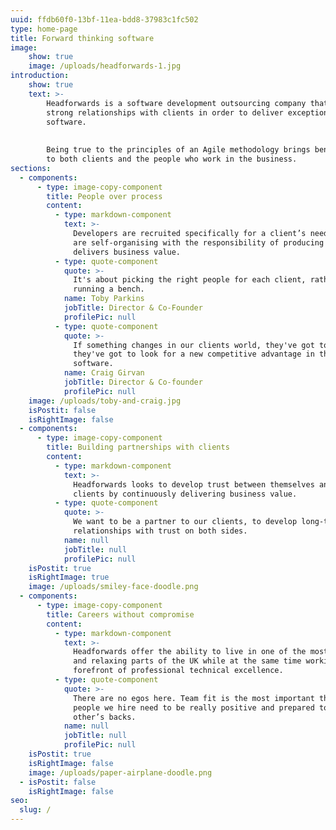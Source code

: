 ```yaml
---
uuid: ffdb60f0-13bf-11ea-bdd8-37983c1fc502
type: home-page
title: Forward thinking software
image:
    show: true
    image: /uploads/headforwards-1.jpg
introduction:
    show: true
    text: >-
        Headforwards is a software development outsourcing company that builds
        strong relationships with clients in order to deliver exceptional
        software.
        
        
        Being true to the principles of an Agile methodology brings benefits
        to both clients and the people who work in the business.
sections:
  - components:
      - type: image-copy-component
        title: People over process
        content:
          - type: markdown-component
            text: >-
              Developers are recruited specifically for a client’s needs and teams
              are self-organising with the responsibility of producing software that
              delivers business value.
          - type: quote-component
            quote: >-
              It's about picking the right people for each client, rather than
              running a bench. 
            name: Toby Parkins
            jobTitle: Director & Co-Founder
            profilePic: null
          - type: quote-component
            quote: >-
              If something changes in our clients world, they've got to adapt,
              they've got to look for a new competitive advantage in their
              software. 
            name: Craig Girvan
            jobTitle: Director & Co-founder
            profilePic: null
    image: /uploads/toby-and-craig.jpg
    isPostit: false
    isRightImage: false
  - components:
      - type: image-copy-component
        title: Building partnerships with clients
        content:
          - type: markdown-component
            text: >-
              Headforwards looks to develop trust between themselves and their
              clients by continuously delivering business value.
          - type: quote-component
            quote: >-
              We want to be a partner to our clients, to develop long-term
              relationships with trust on both sides.
            name: null
            jobTitle: null
            profilePic: null
    isPostit: true
    isRightImage: true
    image: /uploads/smiley-face-doodle.png
  - components:
      - type: image-copy-component
        title: Careers without compromise
        content:
          - type: markdown-component
            text: >-
              Headforwards offer the ability to live in one of the most beautiful
              and relaxing parts of the UK while at the same time working at the
              forefront of professional technical excellence.
          - type: quote-component
            quote: >-
              There are no egos here. Team fit is the most important thing, so the
              people we hire need to be really positive and prepared to have each
              other’s backs.
            name: null
            jobTitle: null
            profilePic: null
    isPostit: true
    isRightImage: false
    image: /uploads/paper-airplane-doodle.png
  - isPostit: false
    isRightImage: false
seo:
  slug: /
---
```


